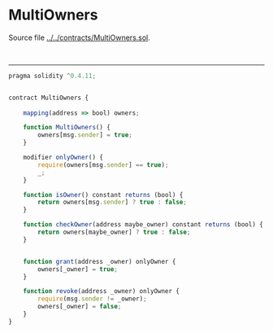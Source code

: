 # MultiOwners

Source file [../../contracts/MultiOwners.sol](../../contracts/MultiOwners.sol).

<br />

<hr />

```javascript
pragma solidity ^0.4.11;


contract MultiOwners {
    
    mapping(address => bool) owners;

    function MultiOwners() {
        owners[msg.sender] = true;
    }

    modifier onlyOwner() { 
        require(owners[msg.sender] == true);
        _; 
    }

    function isOwner() constant returns (bool) {
        return owners[msg.sender] ? true : false;
    }

    function checkOwner(address maybe_owner) constant returns (bool) {
        return owners[maybe_owner] ? true : false;
    }


    function grant(address _owner) onlyOwner {
        owners[_owner] = true;
    }

    function revoke(address _owner) onlyOwner {
        require(msg.sender != _owner);
        owners[_owner] = false;
    }
}

```

